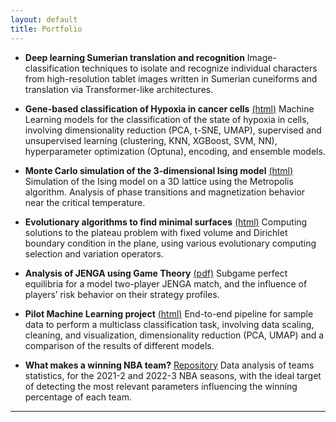 ```yaml
---
layout: default
title: Portfolio
---
```


* **Deep learning Sumerian translation and recognition** <a href="https://github.com/sstraccialini/AI-project-SuBERT" target="_blank"><i class="fab fa-github"></i></a>
  Image-classification techniques to isolate and recognize individual characters from high-resolution tablet images written in Sumerian cuneiforms and translation via Transformer-like architectures.

* **Gene-based classification of Hypoxia in cancer cells** [(html)]()
  Machine Learning models for the classification of the state of hypoxia in cells, involving dimensionality reduction (PCA, t-SNE, UMAP), supervised and unsupervised learning (clustering, KNN, XGBoost, SVM, NN), hyperparameter optimization (Optuna), encoding, and ensemble models.

* **Monte Carlo simulation of the 3-dimensional Ising model** [(html)]()
  Simulation of the Ising model on a 3D lattice using the Metropolis algorithm. Analysis of phase transitions and
magnetization behavior near the critical temperature.

* **Evolutionary algorithms to find minimal surfaces** [(html)]()
  Computing solutions to the plateau problem with fixed volume and Dirichlet boundary condition in the plane,
using various evolutionary computing selection and variation operators.

* **Analysis of JENGA using Game Theory** [(pdf)](Jenga.pdf)
  Subgame perfect equilibria for a model two-player JENGA match, and the influence of players’ risk behavior on
their strategy profiles.

* **Pilot Machine Learning project** [(html)]()
  End-to-end pipeline for sample data to perform a multiclass classification task, involving data scaling, cleaning,
and visualization, dimensionality reduction (PCA, UMAP) and a comparison of the results of different models.

* **What makes a winning NBA team?** [<i class="fab fa-github"></i> Repository](https://github.com/lucamartucci/NBAstat)
  Data analysis of teams statistics, for the 2021-2 and 2022-3 NBA seasons, with the ideal target of detecting the
most relevant parameters influencing the winning percentage of each team.
---
